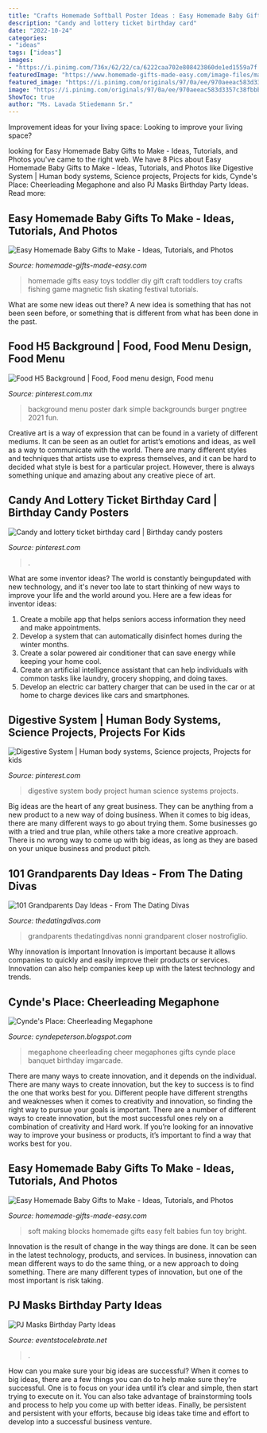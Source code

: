 ```yaml
---
title: "Crafts Homemade Softball Poster Ideas : Easy Homemade Baby Gifts To Make"
description: "Candy and lottery ticket birthday card"
date: "2022-10-24"
categories:
- "ideas"
tags: ["ideas"]
images:
- "https://i.pinimg.com/736x/62/22/ca/6222caa702e808423860de1ed1559a7f.jpg"
featuredImage: "https://www.homemade-gifts-made-easy.com/image-files/making-soft-blocks-800x681.jpg"
featured_image: "https://i.pinimg.com/originals/97/0a/ee/970aeeac583d3357c38fbbbc11702b11.jpg"
image: "https://i.pinimg.com/originals/97/0a/ee/970aeeac583d3357c38fbbbc11702b11.jpg"
ShowToc: true
author: "Ms. Lavada Stiedemann Sr."
---
```



Improvement ideas for your living space:
Looking to improve your living space?

	

		
looking for Easy Homemade Baby Gifts to Make - Ideas, Tutorials, and Photos you've came to the right web. We have 8 Pics about Easy Homemade Baby Gifts to Make - Ideas, Tutorials, and Photos like Digestive System | Human body systems, Science projects, Projects for kids, Cynde&#039;s Place: Cheerleading Megaphone and also PJ Masks Birthday Party Ideas. Read more:
		
    
## Easy Homemade Baby Gifts To Make - Ideas, Tutorials, And Photos

<img loading=lazy src="http://www.homemade-gifts-made-easy.com/image-files/homemade-toddler-toys-montage-800x1299.jpg" onerror="this.onerror=null;this.src='https://tse2.mm.bing.net/th?id=OIP.scl-Afj7IbPx8fB6StctZwHaMB&amp;pid=15.1';" alt="Easy Homemade Baby Gifts to Make - Ideas, Tutorials, and Photos">

_Source: homemade-gifts-made-easy.com_

>homemade gifts easy toys toddler diy gift craft toddlers toy crafts fishing game magnetic fish skating festival tutorials. 

	

What are some new ideas out there?
A new idea is something that has not been seen before, or something that is different from what has been done in the past.

    
## Food H5 Background | Food, Food Menu Design, Food Menu

<img loading=lazy src="https://i.pinimg.com/originals/97/0a/ee/970aeeac583d3357c38fbbbc11702b11.jpg" onerror="this.onerror=null;this.src='https://tse2.mm.bing.net/th?id=OIP.Gvi1Ja0r2vIYTxo6tZhwhAHaNK&amp;pid=15.1';" alt="Food H5 Background | Food, Food menu design, Food menu">

_Source: pinterest.com.mx_

>background menu poster dark simple backgrounds burger pngtree 2021 fun. 

	

Creative art is a way of expression that can be found in a variety of different mediums. It can be seen as an outlet for artist’s emotions and ideas, as well as a way to communicate with the world. There are many different styles and techniques that artists use to express themselves, and it can be hard to decided what style is best for a particular project. However, there is always something unique and amazing about any creative piece of art.

    
## Candy And Lottery Ticket Birthday Card | Birthday Candy Posters

<img loading=lazy src="https://i.pinimg.com/736x/62/22/ca/6222caa702e808423860de1ed1559a7f.jpg" onerror="this.onerror=null;this.src='https://tse4.mm.bing.net/th?id=OIP.vCb3aotzjUzDQmQcBZfXuAHaJ3&amp;pid=15.1';" alt="Candy and lottery ticket birthday card | Birthday candy posters">

_Source: pinterest.com_

>. 

	

What are some inventor ideas?
The world is constantly beingupdated with new technology, and it's never too late to start thinking of new ways to improve your life and the world around you. Here are a few ideas for inventor ideas: 
1. Create a mobile app that helps seniors access information they need and make appointments. 
2. Develop a system that can automatically disinfect homes during the winter months. 
3. Create a solar powered air conditioner that can save energy while keeping your home cool. 
4. Create an artificial intelligence assistant that can help individuals with common tasks like laundry, grocery shopping, and doing taxes. 
5. Develop an electric car battery charger that can be used in the car or at home to charge devices like cars and smartphones.

    
## Digestive System | Human Body Systems, Science Projects, Projects For Kids

<img loading=lazy src="https://i.pinimg.com/736x/18/89/aa/1889aa5aa7686af8573603ccf95273a0--project-ideas.jpg" onerror="this.onerror=null;this.src='https://tse1.mm.bing.net/th?id=OIP.YX9WyBKtI0ZxE5im4_SOKAHaMG&amp;pid=15.1';" alt="Digestive System | Human body systems, Science projects, Projects for kids">

_Source: pinterest.com_

>digestive system body project human science systems projects. 

	

Big ideas are the heart of any great business. They can be anything from a new product to a new way of doing business. When it comes to big ideas, there are many different ways to go about trying them. Some businesses go with a tried and true plan, while others take a more creative approach. There is no wrong way to come up with big ideas, as long as they are based on your unique business and product pitch.

    
## 101 Grandparents Day Ideas - From The Dating Divas

<img loading=lazy src="https://www.thedatingdivas.com/wp-content/uploads/2016/08/Grandparents-Day-21-25.jpg" onerror="this.onerror=null;this.src='https://tse4.mm.bing.net/th?id=OIP.1FVshHYZer-Dl7jO1ZsiyAHaMy&amp;pid=15.1';" alt="101 Grandparents Day Ideas - From The Dating Divas">

_Source: thedatingdivas.com_

>grandparents thedatingdivas nonni grandparent closer nostrofiglio. 

	

Why innovation is important
Innovation is important because it allows companies to quickly and easily improve their products or services. Innovation can also help companies keep up with the latest technology and trends.

    
## Cynde&#039;s Place: Cheerleading Megaphone

<img loading=lazy src="http://1.bp.blogspot.com/-nj8jAuoQkBM/UGM3nQ0nzeI/AAAAAAAAAuM/_VWAgQUqaYg/s1600/012.JPG" onerror="this.onerror=null;this.src='https://tse2.mm.bing.net/th?id=OIP.YU6H46rmRzvGz7w7xVf4pwHaJ4&amp;pid=15.1';" alt="Cynde&#039;s Place: Cheerleading Megaphone">

_Source: cyndepeterson.blogspot.com_

>megaphone cheerleading cheer megaphones gifts cynde place banquet birthday imgarcade. 

	

There are many ways to create innovation, and it depends on the individual.
There are many ways to create innovation, but the key to success is to find the one that works best for you. Different people have different strengths and weaknesses when it comes to creativity and innovation, so finding the right way to pursue your goals is important. There are a number of different ways to create innovation, but the most successful ones rely on a combination of creativity and Hard work. If you’re looking for an innovative way to improve your business or products, it’s important to find a way that works best for you.

    
## Easy Homemade Baby Gifts To Make - Ideas, Tutorials, And Photos

<img loading=lazy src="https://www.homemade-gifts-made-easy.com/image-files/making-soft-blocks-800x681.jpg" onerror="this.onerror=null;this.src='https://tse3.mm.bing.net/th?id=OIP.8VJ1i6CAEJq2YJmYIB5chQHaGT&amp;pid=15.1';" alt="Easy Homemade Baby Gifts to Make - Ideas, Tutorials, and Photos">

_Source: homemade-gifts-made-easy.com_

>soft making blocks homemade gifts easy felt babies fun toy bright. 

	

Innovation is the result of change in the way things are done. It can be seen in the latest technology, products, and services. In business, innovation can mean different ways to do the same thing, or a new approach to doing something. There are many different types of innovation, but one of the most important is risk taking.

    
## PJ Masks Birthday Party Ideas

<img loading=lazy src="https://eventstocelebrate.net/wp-content/uploads/2021/07/Copy-of-Red-Blue-Yellow-Costume-Party-Invitation-768x1152.jpg" onerror="this.onerror=null;this.src='https://tse4.mm.bing.net/th?id=OIP.FQgQKzmUWPqUESvxBw2NHAHaLH&amp;pid=15.1';" alt="PJ Masks Birthday Party Ideas">

_Source: eventstocelebrate.net_

>. 

	

How can you make sure your big ideas are successful?
When it comes to big ideas, there are a few things you can do to help make sure they’re successful. One is to focus on your idea until it’s clear and simple, then start trying to execute on it. You can also take advantage of brainstorming tools and process to help you come up with better ideas. Finally, be persistent and persistent with your efforts, because big ideas take time and effort to develop into a successful business venture.


